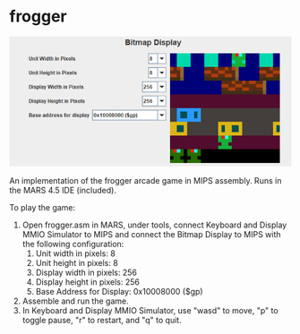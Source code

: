 # frogger
![frogger game](game.png)

 An implementation of the frogger arcade game in MIPS assembly. Runs in the MARS 4.5 IDE (included).

 To play the game:
<ol>
  <li>Open frogger.asm in MARS, under tools, connect Keyboard and Display MMIO Simulator to MIPS and connect the Bitmap Display to MIPS with the following configuration:
  <ol>
  <li>Unit width in pixels: 8</li>
  <li>Unit height in pixels: 8</li>
  <li>Display width in pixels: 256</li>
  <li>Display height in pixels: 256</li>
  <li>Base Address for Display: 0x10008000 ($gp)</li>
</ol></li>
  <li>Assemble and run the game.</li>
  <li>In Keyboard and Display MMIO Simulator, use "wasd" to move, "p" to toggle pause, "r" to restart, and "q" to quit.</li>
</ol>